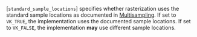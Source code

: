 [`standard_sample_locations`]
specifies whether rasterization uses the standard sample locations as
documented in [Multisampling](https://www.khronos.org/registry/vulkan/specs/1.3-extensions/html/vkspec.html#primsrast-multisampling).
If set to `VK_TRUE`, the implementation uses the documented sample
locations.
If set to `VK_FALSE`, the implementation  **may**  use different sample
locations.